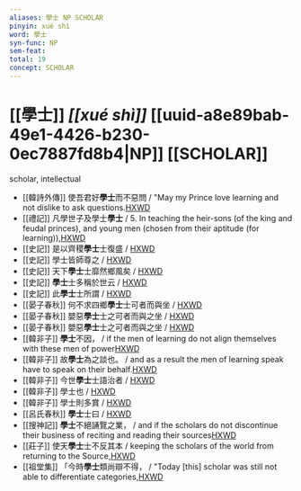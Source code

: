 ```yaml
---
aliases: 學士 NP SCHOLAR
pinyin: xué shì
word: 學士
syn-func: NP
sem-feat: 
total: 19
concept: SCHOLAR 
---
```

# [[學士]] *[[xué shì]]*  [[uuid-a8e89bab-49e1-4426-b230-0ec7887fd8b4|NP]] [[SCHOLAR]]
scholar, intellectual
 - [[韓詩外傳]] 使吾君好**學士**而不惡問 / "May my Prince love learning and not dislike to ask questions.[HXWD](https://hxwd.org/textview.html?location=KR1c0066_tls_010-1a.33)
 - [[禮記]] 凡學世子及學士**學士** / 5. In teaching the heir-sons (of the king and feudal princes), and young men (chosen from their aptitude (for learning)),[HXWD](https://hxwd.org/textview.html?location=KR1d0052_tls_008-2a.2)
 - [[史記]] 是以齊稷**學士**士復盛
                     / [HXWD](https://hxwd.org/textview.html?location=KR2a0001_tls_046-40a.12)
 - [[史記]] 學士皆師尊之
                     / [HXWD](https://hxwd.org/textview.html?location=KR2a0001_tls_121-20a.13)
 - [[史記]] 天下**學士**士靡然鄉風矣
                     / [HXWD](https://hxwd.org/textview.html?location=KR2a0001_tls_121-5a.23)
 - [[史記]] **學士**士多稱於世云
                     / [HXWD](https://hxwd.org/textview.html?location=KR2a0001_tls_124-1a.6)
 - [[史記]] 此**學士**士所謂 / [HXWD](https://hxwd.org/textview.html?location=KR2a0001_tls_124-2a.13)
 - [[晏子春秋]] 何不求四鄉**學士**士可者而與坐 / [HXWD](https://hxwd.org/textview.html?location=KR2g0003_tls_006-26a.4)
 - [[晏子春秋]] 嬰惡**學士**士之可者而與之坐 / [HXWD](https://hxwd.org/textview.html?location=KR2g0003_tls_006-26a.8)
 - [[晏子春秋]] 嬰惡**學士**士之可者而與之坐 / [HXWD](https://hxwd.org/textview.html?location=KR2g0003_tls_006-26a.8)
 - [[韓非子]] **學士**不因， / if the men of learning do not align themselves with these men of power[HXWD](https://hxwd.org/textview.html?location=KR3c0005_tls_011-8a.2)
 - [[韓非子]] 故**學士**為之談也。 / and as a result the men of learning speak have to speak on their behalf.[HXWD](https://hxwd.org/textview.html?location=KR3c0005_tls_011-8a.4)
 - [[韓非子]] 今世**學士**士語治者 / [HXWD](https://hxwd.org/textview.html?location=KR3c0005_tls_050-11a.2)
 - [[韓非子]] 學士也 / [HXWD](https://hxwd.org/textview.html?location=KR3c0005_tls_050-16a.5)
 - [[韓非子]] 學士則多賞 / [HXWD](https://hxwd.org/textview.html?location=KR3c0005_tls_050-16a.7)
 - [[呂氏春秋]] **學士**士曰 / [HXWD](https://hxwd.org/textview.html?location=KR3j0009_tls_004-29a.2)
 - [[搜神記]] **學士**不絕誦覽之業， / and if the scholars do not discontinue their business of reciting and reading their sources[HXWD](https://hxwd.org/textview.html?location=KR3l0099_tls_000-1a.26)
 - [[莊子]] 使天**學士**士不反其本 / keeping the scholars of the world from returning to the Source,[HXWD](https://hxwd.org/textview.html?location=KR5c0126_tls_029-4a.25)
 - [[祖堂集]] 「今時**學士**類尚辯不得， / "Today [this] scholar was still not able to differentiate categories,[HXWD](https://hxwd.org/textview.html?location=KR6q0002_Yan_016-4124a.14)